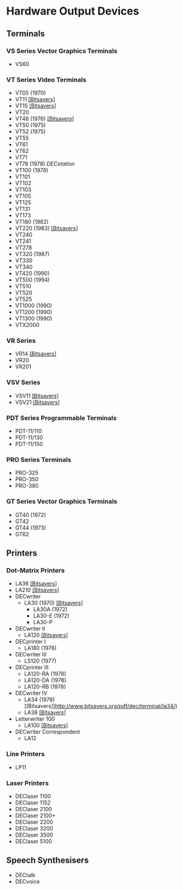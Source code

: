 Hardware Output Devices
=======================

## Terminals
### VS Series Vector Graphics Terminals
- VS60
### VT Series Video Terminals
- VT05 (1970)
- VT11 [[Bitsavers]](http://www.bitsavers.org/pdf/dec/graphics/VT11/)
- VT15 [[Bitsavers]](http://www.bitsavers.org/pdf/dec/graphics/VT15/)
- VT20
- VT48 (1976) [[Bitsavers]](http://www.bitsavers.org/pdf/dec/graphics/VT48/)
- VT50 (1975)
- VT52 (1975)
- VT55
- VT61
- VT62
- VT71
- VT78 (1978) _DECstation_
- VT100 (1978)
- VT101
- VT102
- VT103
- VT105
- VT125
- VT131
- VT173
- VT180 (1982)
- VT220 (1983) [[Bitsavers]](http://www.bitsavers.org/pdf/dec/brochures/DEC-VT220-Terminal.pdf)
- VT240
- VT241
- VT278
- VT320 (1987)
- VT330
- VT340
- VT420 (1990)
- VT500 (1994)
- VT510
- VT520
- VT525
- VT1000 (1990)
- VT1200 (1990)
- VT1300 (1990)
- VTX2000
### VR Series
- VR14 [[Bitsavers]](http://www.bitsavers.org/pdf/dec/graphics/VR14/)
- VR20 
- VR201
### VSV Series
- VSV11 [[Bitsavers]](http://www.bitsavers.org/pdf/dec/graphics/VSV11/)
- VSV21 [[Bitsavers]](http://www.bitsavers.org/pdf/dec/graphics/VSV21/)
### PDT Series Programmable Terminals
- PDT-11/110
- PDT-11/130
- PDT-11/150
### PRO Series Terminals
- PRO-325
- PRO-350
- PRO-380
### GT Series Vector Graphics Terminals
- GT40 (1972)
- GT42
- GT44 (1973)
- GT62

## Printers
### Dot-Matrix Printers
- LA36 [[Bitsavers]](http://www.bitsavers.org/pdf/dec/terminal/la36/)
- LA210 [[Bitsavers]](http://www.bitsavers.org/pdf/dec/terminal/la210/)
- DECwriter
 	- LA30 (1970) [[Bitsavers]](http://www.bitsavers.org/pdf/dec/terminal/la30/)
  		- LA30A (1972)
    	- LA30-E (1972)
     	- LA30-P
- DECwriter II
	- LA120 [[Bitsavers]](http://www.bitsavers.org/pdf/dec/terminal/la120/)
- DECprinter I
 	- LA180 (1976)
- DECwriter III
	- LS120 (1977)
- DECprinter III
	- LA120-RA (1978)
 	- LA120-DA (1978)
  	- LA120-RB (1978)
- DECwriter IV
 	- LA34 (1978) [[Bitsavers]]http://www.bitsavers.org/pdf/dec/terminal/la34/)
  	- LA38 [[Bitsavers]](http://www.bitsavers.org/pdf/dec/terminal/la38/)
- Letterwriter 100
	- LA100 [[Bitsavers]](http://www.bitsavers.org/pdf/dec/terminal/la100/)
- DECwriter Correspondent
	- LA12
### Line Printers
- LP11
### Laser Printers
- DEClaser 1100
- DEClaser 1152
- DEClaser 2100
- DEClaser 2100+
- DEClaser 2200
- DEClaser 3200
- DEClaser 3500
- DEClaser 5100

## Speech Synthesisers
- DECtalk
- DECvoice
